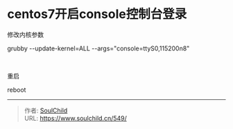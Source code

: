 # centos7开启console控制台登录

<!--more-->
修改内核参数

grubby --update-kernel=ALL --args="console=ttyS0,115200n8"

&nbsp;

重启

reboot


---

> 作者: [SoulChild](https://www.soulchild.cn)  
> URL: https://www.soulchild.cn/549/  

